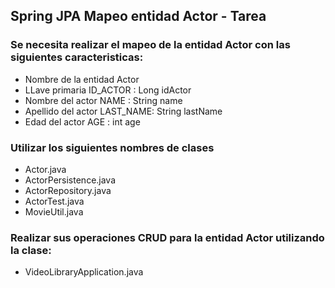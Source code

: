 ## Spring JPA Mapeo entidad Actor - Tarea


### Se necesita realizar el mapeo de la entidad Actor con las siguientes caracteristicas:

- Nombre de la entidad Actor
- LLave primaria ID_ACTOR : Long idActor
- Nombre del actor NAME   : String name
- Apellido del actor LAST_NAME: String lastName
- Edad del actor AGE      : int age


### Utilizar los siguientes nombres de clases
- Actor.java
- ActorPersistence.java
- ActorRepository.java
- ActorTest.java
- MovieUtil.java

### Realizar sus operaciones CRUD para la entidad Actor utilizando la clase:
- VideoLibraryApplication.java

